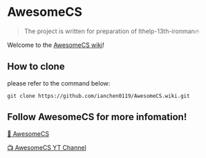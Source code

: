 # AwesomeCS
> The project is written for preparation of Ithelp-13th-ironman🔥

Welcome to the [AwesomeCS wiki](https://github.com/ianchen0119/AwesomeCS/wiki)!

## How to clone

please refer to the command below:
```
git clone https://github.com/ianchen0119/AwesomeCS.wiki.git
```

## Follow AwesomeCS for more infomation!

[🚀 AwesomeCS](https://www.facebook.com/AwesomeComputerScience/)

[📺 AwesomeCS YT Channel](https://www.youtube.com/channel/UCaN0t7tYczmrCVLbXljn4tQ)
